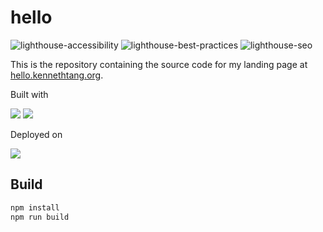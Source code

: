 # hello

![lighthouse-accessibility](https://img.shields.io/badge/Accessibility-100-lime?logo=lighthouse) ![lighthouse-best-practices](https://img.shields.io/badge/Best_Practices-100-lime?logo=lighthouse) ![lighthouse-seo](https://img.shields.io/badge/SEO-100-lime?logo=lighthouse)

This is the repository containing the source code for my landing page at [hello.kennethtang.org](https://hello.kennethtang.org).

Built with

![](https://img.shields.io/badge/sveltekit-white?style=for-the-badge&logo=svelte&logoColor=orange)
![](https://img.shields.io/badge/tailwindcss-white?style=for-the-badge&logo=tailwindcss&logoColor=lightblue)

Deployed on

![](https://img.shields.io/badge/vercel-white?style=for-the-badge&logo=vercel&logoColor=black)

## Build

```bash
npm install
npm run build
```



